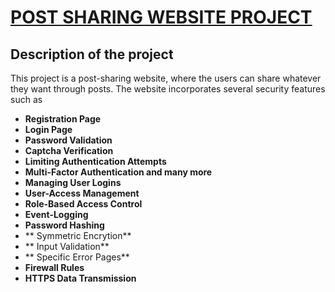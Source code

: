 # <u>POST SHARING WEBSITE PROJECT</u>

## Description of the project
This project is a post-sharing website, where the users can share whatever they want through posts.
The website incorporates several security features such as
- **Registration Page**
- **Login Page**
- **Password Validation**
- **Captcha Verification**
- **Limiting Authentication Attempts**
- **Multi-Factor Authentication and many more**
- **Managing User Logins**
- **User-Access Management**
- **Role-Based Access Control**
- **Event-Logging**
- **Password Hashing**
- ** Symmetric Encrytion**
- ** Input Validation**
- ** Specific Error Pages**
- **Firewall Rules**
- **HTTPS Data Transmission**


